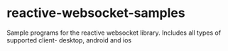 # reactive-websocket-samples
Sample programs for the reactive websocket library. Includes all types of supported client- desktop, android and ios
